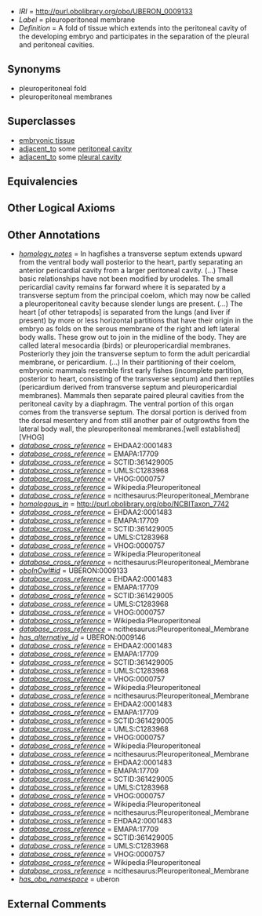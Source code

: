  * *IRI* = http://purl.obolibrary.org/obo/UBERON_0009133
 * *Label* = pleuroperitoneal membrane
 * *Definition* = A fold of tissue which extends into the peritoneal cavity of the developing embryo and participates in the separation of the pleural and peritoneal cavities.

## Synonyms

 * pleuroperitoneal fold
 * pleuroperitoneal membranes

## Superclasses

 * [embryonic tissue](../../UBERON/91/UBERON_0005291.md)
 * [adjacent_to](../../RO/20/RO_0002220.md) some [peritoneal cavity](../../UBERON/79/UBERON_0001179.md)
 * [adjacent_to](../../RO/20/RO_0002220.md) some [pleural cavity](../../UBERON/02/UBERON_0002402.md)

## Equivalencies


## Other Logical Axioms


## Other Annotations

 * *[homology_notes](../../UBPROP/03/UBPROP_0000003.md)* = In hagfishes a transverse septum extends upward from the ventral body wall posterior to the heart, partly separating an anterior pericardial cavity from a larger peritoneal cavity. (...) These basic relationships have not been modified by urodeles. The small pericardial cavity remains far forward where it is separated by a transverse septum from the principal coelom, which may now be called a pleuroperitoneal cavity because slender lungs are present. (...) The heart [of other tetrapods] is separated from the lungs (and liver if present) by more or less horizontal partitions that have their origin in the embryo as folds on the serous membrane of the right and left lateral body walls. These grow out to join in the midline of the body. They are called lateral mesocardia (birds) or pleuropericardial membranes. Posteriorly they join the transverse septum to form the adult pericardial membrane, or pericardium. (...) In their partitioning of their coelom, embryonic mammals resemble first early fishes (incomplete partition, posterior to heart, consisting of the transverse septum) and then reptiles (pericardium derived from transverse septum and pleuropericardial membranes). Mammals then separate paired pleural cavities from the peritoneal cavity by a diaphragm. The ventral portion of this organ comes from the transverse septum. The dorsal portion is derived from the dorsal mesentery and from still another pair of outgrowths from the lateral body wall, the pleuroperitoneal membranes.[well established][VHOG]
 * *[database_cross_reference](../../ef/oboInOwl#hasDbXref.md)* = EHDAA2:0001483
 * *[database_cross_reference](../../ef/oboInOwl#hasDbXref.md)* = EMAPA:17709
 * *[database_cross_reference](../../ef/oboInOwl#hasDbXref.md)* = SCTID:361429005
 * *[database_cross_reference](../../ef/oboInOwl#hasDbXref.md)* = UMLS:C1283968
 * *[database_cross_reference](../../ef/oboInOwl#hasDbXref.md)* = VHOG:0000757
 * *[database_cross_reference](../../ef/oboInOwl#hasDbXref.md)* = Wikipedia:Pleuroperitoneal
 * *[database_cross_reference](../../ef/oboInOwl#hasDbXref.md)* = ncithesaurus:Pleuroperitoneal_Membrane
 * *[homologous_in](../../core#homologous/in/core#homologous_in.md)* = http://purl.obolibrary.org/obo/NCBITaxon_7742
 * *[database_cross_reference](../../ef/oboInOwl#hasDbXref.md)* = EHDAA2:0001483
 * *[database_cross_reference](../../ef/oboInOwl#hasDbXref.md)* = EMAPA:17709
 * *[database_cross_reference](../../ef/oboInOwl#hasDbXref.md)* = SCTID:361429005
 * *[database_cross_reference](../../ef/oboInOwl#hasDbXref.md)* = UMLS:C1283968
 * *[database_cross_reference](../../ef/oboInOwl#hasDbXref.md)* = VHOG:0000757
 * *[database_cross_reference](../../ef/oboInOwl#hasDbXref.md)* = Wikipedia:Pleuroperitoneal
 * *[database_cross_reference](../../ef/oboInOwl#hasDbXref.md)* = ncithesaurus:Pleuroperitoneal_Membrane
 * *[oboInOwl#id](../../id/oboInOwl#id.md)* = UBERON:0009133
 * *[database_cross_reference](../../ef/oboInOwl#hasDbXref.md)* = EHDAA2:0001483
 * *[database_cross_reference](../../ef/oboInOwl#hasDbXref.md)* = EMAPA:17709
 * *[database_cross_reference](../../ef/oboInOwl#hasDbXref.md)* = SCTID:361429005
 * *[database_cross_reference](../../ef/oboInOwl#hasDbXref.md)* = UMLS:C1283968
 * *[database_cross_reference](../../ef/oboInOwl#hasDbXref.md)* = VHOG:0000757
 * *[database_cross_reference](../../ef/oboInOwl#hasDbXref.md)* = Wikipedia:Pleuroperitoneal
 * *[database_cross_reference](../../ef/oboInOwl#hasDbXref.md)* = ncithesaurus:Pleuroperitoneal_Membrane
 * *[has_alternative_id](../../Id/oboInOwl#hasAlternativeId.md)* = UBERON:0009146
 * *[database_cross_reference](../../ef/oboInOwl#hasDbXref.md)* = EHDAA2:0001483
 * *[database_cross_reference](../../ef/oboInOwl#hasDbXref.md)* = EMAPA:17709
 * *[database_cross_reference](../../ef/oboInOwl#hasDbXref.md)* = SCTID:361429005
 * *[database_cross_reference](../../ef/oboInOwl#hasDbXref.md)* = UMLS:C1283968
 * *[database_cross_reference](../../ef/oboInOwl#hasDbXref.md)* = VHOG:0000757
 * *[database_cross_reference](../../ef/oboInOwl#hasDbXref.md)* = Wikipedia:Pleuroperitoneal
 * *[database_cross_reference](../../ef/oboInOwl#hasDbXref.md)* = ncithesaurus:Pleuroperitoneal_Membrane
 * *[database_cross_reference](../../ef/oboInOwl#hasDbXref.md)* = EHDAA2:0001483
 * *[database_cross_reference](../../ef/oboInOwl#hasDbXref.md)* = EMAPA:17709
 * *[database_cross_reference](../../ef/oboInOwl#hasDbXref.md)* = SCTID:361429005
 * *[database_cross_reference](../../ef/oboInOwl#hasDbXref.md)* = UMLS:C1283968
 * *[database_cross_reference](../../ef/oboInOwl#hasDbXref.md)* = VHOG:0000757
 * *[database_cross_reference](../../ef/oboInOwl#hasDbXref.md)* = Wikipedia:Pleuroperitoneal
 * *[database_cross_reference](../../ef/oboInOwl#hasDbXref.md)* = ncithesaurus:Pleuroperitoneal_Membrane
 * *[database_cross_reference](../../ef/oboInOwl#hasDbXref.md)* = EHDAA2:0001483
 * *[database_cross_reference](../../ef/oboInOwl#hasDbXref.md)* = EMAPA:17709
 * *[database_cross_reference](../../ef/oboInOwl#hasDbXref.md)* = SCTID:361429005
 * *[database_cross_reference](../../ef/oboInOwl#hasDbXref.md)* = UMLS:C1283968
 * *[database_cross_reference](../../ef/oboInOwl#hasDbXref.md)* = VHOG:0000757
 * *[database_cross_reference](../../ef/oboInOwl#hasDbXref.md)* = Wikipedia:Pleuroperitoneal
 * *[database_cross_reference](../../ef/oboInOwl#hasDbXref.md)* = ncithesaurus:Pleuroperitoneal_Membrane
 * *[database_cross_reference](../../ef/oboInOwl#hasDbXref.md)* = EHDAA2:0001483
 * *[database_cross_reference](../../ef/oboInOwl#hasDbXref.md)* = EMAPA:17709
 * *[database_cross_reference](../../ef/oboInOwl#hasDbXref.md)* = SCTID:361429005
 * *[database_cross_reference](../../ef/oboInOwl#hasDbXref.md)* = UMLS:C1283968
 * *[database_cross_reference](../../ef/oboInOwl#hasDbXref.md)* = VHOG:0000757
 * *[database_cross_reference](../../ef/oboInOwl#hasDbXref.md)* = Wikipedia:Pleuroperitoneal
 * *[database_cross_reference](../../ef/oboInOwl#hasDbXref.md)* = ncithesaurus:Pleuroperitoneal_Membrane
 * *[has_obo_namespace](../../ce/oboInOwl#hasOBONamespace.md)* = uberon

## External Comments

